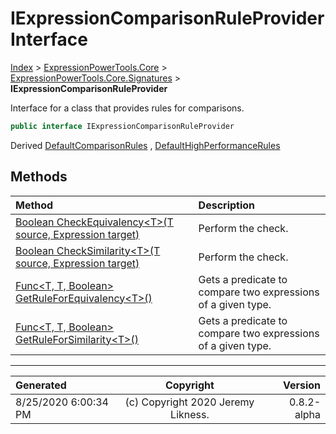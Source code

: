 ﻿# IExpressionComparisonRuleProvider Interface

[Index](../index.md) > [ExpressionPowerTools.Core](ExpressionPowerTools.Core.a.md) > [ExpressionPowerTools.Core.Signatures](ExpressionPowerTools.Core.Signatures.n.md) > **IExpressionComparisonRuleProvider**

Interface for a class that provides rules for comparisons.

```csharp
public interface IExpressionComparisonRuleProvider
```

Derived  [DefaultComparisonRules](ExpressionPowerTools.Core.Comparisons.DefaultComparisonRules.cs.md) ,  [DefaultHighPerformanceRules](ExpressionPowerTools.Core.Comparisons.DefaultHighPerformanceRules.cs.md) 

## Methods

| Method | Description |
| :-- | :-- |
| [Boolean CheckEquivalency&lt;T>(T source, Expression target)](ExpressionPowerTools.Core.Signatures.IExpressionComparisonRuleProvider.CheckEquivalency.m.md) | Perform the check. |
| [Boolean CheckSimilarity&lt;T>(T source, Expression target)](ExpressionPowerTools.Core.Signatures.IExpressionComparisonRuleProvider.CheckSimilarity.m.md) | Perform the check. |
| [Func&lt;T, T, Boolean> GetRuleForEquivalency&lt;T>()](ExpressionPowerTools.Core.Signatures.IExpressionComparisonRuleProvider.GetRuleForEquivalency.m.md) | Gets a predicate to compare two expressions of a given type. |
| [Func&lt;T, T, Boolean> GetRuleForSimilarity&lt;T>()](ExpressionPowerTools.Core.Signatures.IExpressionComparisonRuleProvider.GetRuleForSimilarity.m.md) | Gets a predicate to compare two expressions of a given type. |

---

| Generated | Copyright | Version |
| :-- | :-: | --: |
| 8/25/2020 6:00:34 PM | (c) Copyright 2020 Jeremy Likness. | 0.8.2-alpha |
